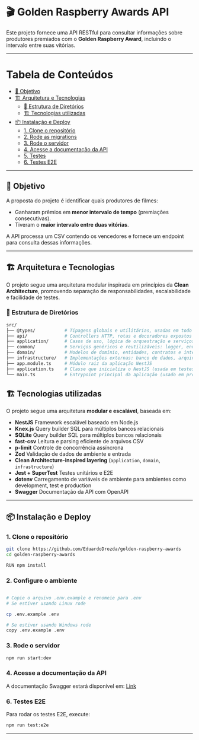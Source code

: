 # 🎬 Golden Raspberry Awards API

Este projeto fornece uma API RESTful para consultar informações sobre produtores premiados com o **Golden Raspberry Award**, incluindo o intervalo entre suas vitórias.

---

# Tabela de Conteúdos
- [🚀 Objetivo](#-objetivo)
- [🏗️ Arquitetura e Tecnologias](#-arquitetura-e-tecnologias)
  - [📁 Estrutura de Diretórios](#-estrutura-de-diretórios)
  - [🏗️ Tecnologias utilizadas](#-tecnologias-utilizadas)
- [📦 Instalação e Deploy](#-instalação-e-deploy)
  - [1. Clone o repositório](#1-clone-o-repositório)
  - [2. Rode as migrations](#2-rode-as-migrations)
  - [3. Rode o servidor](#3-rode-o-servidor)
  - [4. Acesse a documentação da API](#4-acesse-a-documentação-da-api)
  - [5. Testes](#5-testes)
  - [6. Testes E2E](#6-testes-e2e)

---

## 🚀 Objetivo

A proposta do projeto é identificar quais produtores de filmes:

- Ganharam prêmios em **menor intervalo de tempo** (premiações consecutivas).
- Tiveram o **maior intervalo entre duas vitórias**.

A API processa um CSV contendo os vencedores e fornece um endpoint para consulta dessas informações.

---

## 🏗️ Arquitetura e Tecnologias

O projeto segue uma arquitetura modular inspirada em princípios da **Clean Architecture**, promovendo separação de responsabilidades, escalabilidade e facilidade de testes.

### 📁 Estrutura de Diretórios

```bash
src/
├── @types/           # Tipagens globais e utilitárias, usadas em todo o projeto
├── api/              # Controllers HTTP, rotas e decoradores expostos via REST
├── application/      # Casos de uso, lógica de orquestração e serviços de aplicação
├── common/           # Serviços genéricos e reutilizáveis: logger, env, validações, etc.
├── domain/           # Modelos de domínio, entidades, contratos e interfaces
├── infrastructure/   # Implementações externas: banco de dados, arquivos CSV, parsers
├── app.module.ts     # Módulo raiz da aplicação NestJS
├── application.ts    # Classe que inicializa o NestJS (usada em testes e produção)
└── main.ts           # Entrypoint principal da aplicação (usado em produção)
```

## 🏗️ Tecnologias utilizadas

O projeto segue uma arquitetura **modular e escalável**, baseada em:

- **NestJS** Framework escalável baseado em Node.js
- **Knex.js** Query builder SQL para múltiplos bancos relacionais
- **SQLite** Query builder SQL para múltiplos bancos relacionais
- **fast-csv** Leitura e parsing eficiente de arquivos CSV
- **p-limit** Controle de concorrência assíncrona
- **Zod** Validação de dados de ambiente e entrada
- **Clean Architecture-inspired layering** (`application`, `domain`, `infrastructure`)
- **Jest + SuperTest** Testes unitários e E2E
- **dotenv** Carregamento de variáveis de ambiente para ambientes como development, test e production
- **Swagger** Documentação da API com OpenAPI

---

## 📦 Instalação e Deploy

### 1. Clone o repositório

```bash
git clone https://github.com/EduardoDrozda/golden-raspberry-awards
cd golden-raspberry-awards

RUN npm install
```

### 2. Configure o ambiente
```bash

# Copie o arquivo .env.example e renomeie para .env
# Se estiver usando Linux rode

cp .env.example .env

# Se estiver usando Windows rode
copy .env.example .env
```

### 3. Rode o servidor

```bash
npm run start:dev
```

### 4. Acesse a documentação da API
A documentação Swagger estará disponível em: <a href="http://localhost:8080/api-docs" target="_blank">Link</a>

### 6. Testes E2E
Para rodar os testes E2E, execute:

```bash
npm run test:e2e
```
---
